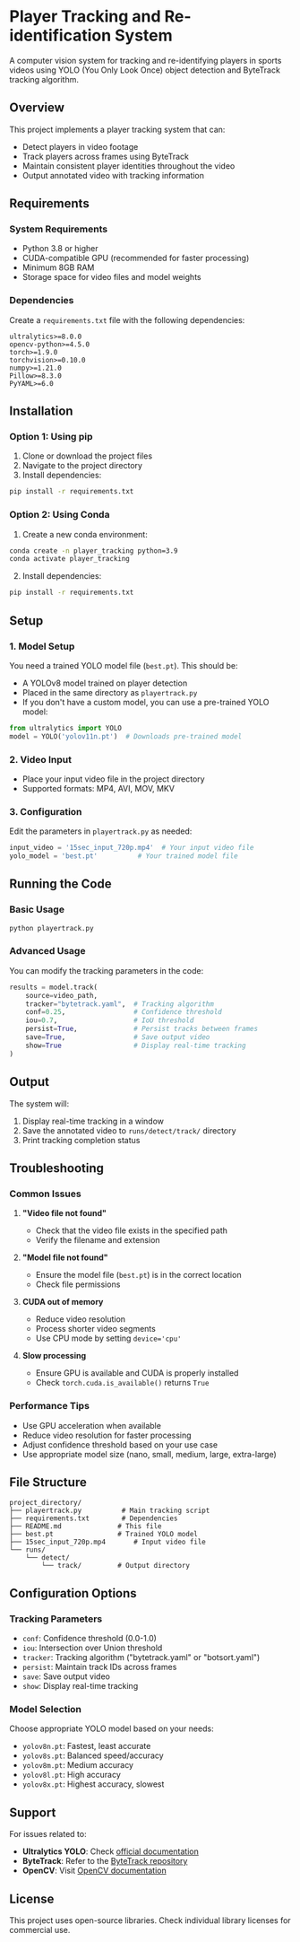 # Player Tracking and Re-identification System

A computer vision system for tracking and re-identifying players in sports videos using YOLO (You Only Look Once) object detection and ByteTrack tracking algorithm.

## Overview

This project implements a player tracking system that can:
- Detect players in video footage
- Track players across frames using ByteTrack
- Maintain consistent player identities throughout the video
- Output annotated video with tracking information

## Requirements

### System Requirements
- Python 3.8 or higher
- CUDA-compatible GPU (recommended for faster processing)
- Minimum 8GB RAM
- Storage space for video files and model weights

### Dependencies

Create a `requirements.txt` file with the following dependencies:

```
ultralytics>=8.0.0
opencv-python>=4.5.0
torch>=1.9.0
torchvision>=0.10.0
numpy>=1.21.0
Pillow>=8.3.0
PyYAML>=6.0
```

## Installation

### Option 1: Using pip

1. Clone or download the project files
2. Navigate to the project directory
3. Install dependencies:

```bash
pip install -r requirements.txt
```

### Option 2: Using Conda

1. Create a new conda environment:

```bash
conda create -n player_tracking python=3.9
conda activate player_tracking
```

2. Install dependencies:

```bash
pip install -r requirements.txt
```

## Setup

### 1. Model Setup

You need a trained YOLO model file (`best.pt`). This should be:
- A YOLOv8 model trained on player detection
- Placed in the same directory as `playertrack.py`
- If you don't have a custom model, you can use a pre-trained YOLO model:

```python
from ultralytics import YOLO
model = YOLO('yolov11n.pt')  # Downloads pre-trained model
```

### 2. Video Input

- Place your input video file in the project directory
- Supported formats: MP4, AVI, MOV, MKV

### 3. Configuration

Edit the parameters in `playertrack.py` as needed:

```python
input_video = '15sec_input_720p.mp4'  # Your input video file
yolo_model = 'best.pt'          # Your trained model file
```

## Running the Code

### Basic Usage

```bash
python playertrack.py
```

### Advanced Usage

You can modify the tracking parameters in the code:

```python
results = model.track(
    source=video_path,
    tracker="bytetrack.yaml",  # Tracking algorithm
    conf=0.25,                 # Confidence threshold
    iou=0.7,                   # IoU threshold
    persist=True,              # Persist tracks between frames
    save=True,                 # Save output video
    show=True                  # Display real-time tracking
)
```

## Output

The system will:
1. Display real-time tracking in a window
2. Save the annotated video to `runs/detect/track/` directory
3. Print tracking completion status

## Troubleshooting

### Common Issues

1. **"Video file not found"**
   - Check that the video file exists in the specified path
   - Verify the filename and extension

2. **"Model file not found"**
   - Ensure the model file (`best.pt`) is in the correct location
   - Check file permissions

3. **CUDA out of memory**
   - Reduce video resolution
   - Process shorter video segments
   - Use CPU mode by setting `device='cpu'`

4. **Slow processing**
   - Ensure GPU is available and CUDA is properly installed
   - Check `torch.cuda.is_available()` returns `True`

### Performance Tips

- Use GPU acceleration when available
- Reduce video resolution for faster processing
- Adjust confidence threshold based on your use case
- Use appropriate model size (nano, small, medium, large, extra-large)

## File Structure

```
project_directory/
├── playertrack.py          # Main tracking script
├── requirements.txt        # Dependencies
├── README.md              # This file
├── best.pt                # Trained YOLO model
├── 15sec_input_720p.mp4       # Input video file
└── runs/
    └── detect/
        └── track/         # Output directory
```

## Configuration Options

### Tracking Parameters

- `conf`: Confidence threshold (0.0-1.0)
- `iou`: Intersection over Union threshold
- `tracker`: Tracking algorithm ("bytetrack.yaml" or "botsort.yaml")
- `persist`: Maintain track IDs across frames
- `save`: Save output video
- `show`: Display real-time tracking

### Model Selection

Choose appropriate YOLO model based on your needs:
- `yolov8n.pt`: Fastest, least accurate
- `yolov8s.pt`: Balanced speed/accuracy
- `yolov8m.pt`: Medium accuracy
- `yolov8l.pt`: High accuracy
- `yolov8x.pt`: Highest accuracy, slowest

## Support

For issues related to:
- **Ultralytics YOLO**: Check [official documentation](https://docs.ultralytics.com/)
- **ByteTrack**: Refer to the [ByteTrack repository](https://github.com/ifzhang/ByteTrack)
- **OpenCV**: Visit [OpenCV documentation](https://opencv.org/)

## License

This project uses open-source libraries. Check individual library licenses for commercial use.
